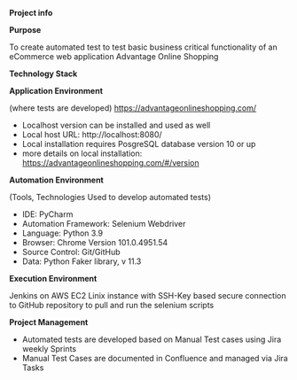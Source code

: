 **Project info**

**Purpose**

To create automated test to test basic business critical functionality of an eCommerce web application Advantage Online Shopping

**Technology Stack**

**Application Environment**

(where tests are developed) https://advantageonlineshopping.com/

- Localhost version can be installed and used as well
- Local host URL: http://localhost:8080/
- Local installation requires PosgreSQL database version 10 or up
- more details on local installation: https://advantageonlineshopping.com/#/version

**Automation Environment**

(Tools, Technologies Used to develop automated tests)

- IDE: PyCharm
- Automation Framework: Selenium Webdriver
- Language: Python 3.9
- Browser: Chrome Version 101.0.4951.54 
- Source Control: Git/GitHub
- Data: Python Faker library, v 11.3

**Execution Environment**

Jenkins on AWS EC2 Linix instance with SSH-Key based secure connection to GitHub repository to pull and run the selenium scripts

**Project Management**

- Automated tests are developed based on Manual Test cases using Jira weekly Sprints
- Manual Test Cases are documented in Confluence and managed via Jira Tasks
